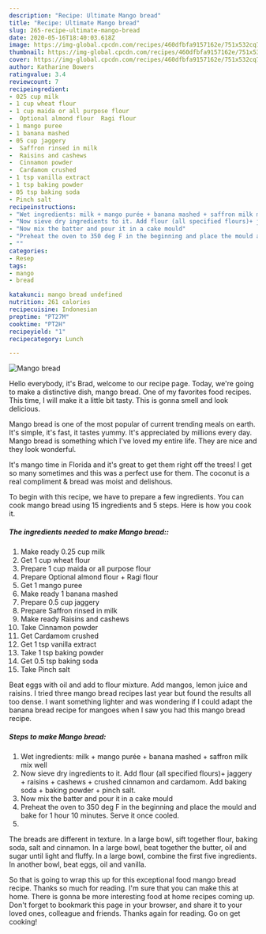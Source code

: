 ```yaml
---
description: "Recipe: Ultimate Mango bread"
title: "Recipe: Ultimate Mango bread"
slug: 265-recipe-ultimate-mango-bread
date: 2020-05-16T18:40:03.618Z
image: https://img-global.cpcdn.com/recipes/460dfbfa9157162e/751x532cq70/mango-bread-recipe-main-photo.jpg
thumbnail: https://img-global.cpcdn.com/recipes/460dfbfa9157162e/751x532cq70/mango-bread-recipe-main-photo.jpg
cover: https://img-global.cpcdn.com/recipes/460dfbfa9157162e/751x532cq70/mango-bread-recipe-main-photo.jpg
author: Katharine Bowers
ratingvalue: 3.4
reviewcount: 7
recipeingredient:
- 025 cup milk
- 1 cup wheat flour
- 1 cup maida or all purpose flour
-  Optional almond flour  Ragi flour
- 1 mango puree
- 1 banana mashed
- 05 cup jaggery
-  Saffron rinsed in milk
-  Raisins and cashews
-  Cinnamon powder
-  Cardamom crushed
- 1 tsp vanilla extract
- 1 tsp baking powder
- 05 tsp baking soda
- Pinch salt
recipeinstructions:
- "Wet ingredients: milk + mango purée + banana mashed + saffron milk mix well"
- "Now sieve dry ingredients to it. Add flour (all specified flours)+ jaggery + raisins + cashews + crushed cinnamon and cardamom. Add baking soda + baking powder + pinch salt."
- "Now mix the batter and pour it in a cake mould"
- "Preheat the oven to 350 deg F in the beginning and place the mould and bake for 1 hour 10 minutes. Serve it once cooled."
- ""
categories:
- Resep
tags:
- mango
- bread

katakunci: mango bread undefined
nutrition: 261 calories
recipecuisine: Indonesian
preptime: "PT27M"
cooktime: "PT2H"
recipeyield: "1"
recipecategory: Lunch

---
```



![Mango bread](https://img-global.cpcdn.com/recipes/460dfbfa9157162e/751x532cq70/mango-bread-recipe-main-photo.jpg)

Hello everybody, it's Brad, welcome to our recipe page. Today, we're going to make a distinctive dish, mango bread. One of my favorites food recipes. This time, I will make it a little bit tasty. This is gonna smell and look delicious.

Mango bread is one of the most popular of current trending meals on earth. It's simple, it's fast, it tastes yummy. It's appreciated by millions every day. Mango bread is something which I've loved my entire life. They are nice and they look wonderful.

It&#39;s mango time in Florida and it&#39;s great to get them right off the trees! I get so many sometimes and this was a perfect use for them. The coconut is a real compliment &amp; bread was moist and delishous.


To begin with this recipe, we have to prepare a few ingredients. You can cook mango bread using 15 ingredients and 5 steps. Here is how you cook it.

##### The ingredients needed to make Mango bread::

1. Make ready 0.25 cup milk
1. Get 1 cup wheat flour
1. Prepare 1 cup maida or all purpose flour
1. Prepare  Optional almond flour + Ragi flour
1. Get 1 mango puree
1. Make ready 1 banana mashed
1. Prepare 0.5 cup jaggery
1. Prepare  Saffron rinsed in milk
1. Make ready  Raisins and cashews
1. Take  Cinnamon powder
1. Get  Cardamom crushed
1. Get 1 tsp vanilla extract
1. Take 1 tsp baking powder
1. Get 0.5 tsp baking soda
1. Take Pinch salt


Beat eggs with oil and add to flour mixture. Add mangos, lemon juice and raisins. I tried three mango bread recipes last year but found the results all too dense. I want something lighter and was wondering if I could adapt the banana bread recipe for mangoes when I saw you had this mango bread recipe. 

##### Steps to make Mango bread:

1. Wet ingredients: milk + mango purée + banana mashed + saffron milk mix well
1. Now sieve dry ingredients to it. Add flour (all specified flours)+ jaggery + raisins + cashews + crushed cinnamon and cardamom. Add baking soda + baking powder + pinch salt.
1. Now mix the batter and pour it in a cake mould
1. Preheat the oven to 350 deg F in the beginning and place the mould and bake for 1 hour 10 minutes. Serve it once cooled.
1. 


The breads are different in texture. In a large bowl, sift together flour, baking soda, salt and cinnamon. In a large bowl, beat together the butter, oil and sugar until light and fluffy. In a large bowl, combine the first five ingredients. In another bowl, beat eggs, oil and vanilla. 

So that is going to wrap this up for this exceptional food mango bread recipe. Thanks so much for reading. I'm sure that you can make this at home. There is gonna be more interesting food at home recipes coming up. Don't forget to bookmark this page in your browser, and share it to your loved ones, colleague and friends. Thanks again for reading. Go on get cooking!
